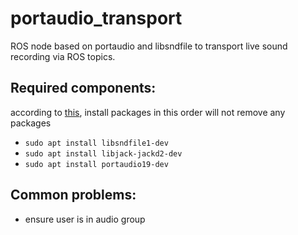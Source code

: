 # portaudio_transport
ROS node based on portaudio and libsndfile to transport live sound recording via ROS topics.

## Required components:
according to [this](https://ubuntuforums.org/showthread.php?t=1680154),
    install packages in this order will not remove any packages
 - `sudo apt install libsndfile1-dev`
 - `sudo apt install libjack-jackd2-dev`
 - `sudo apt install portaudio19-dev`

## Common problems:
 - ensure user is in audio group
